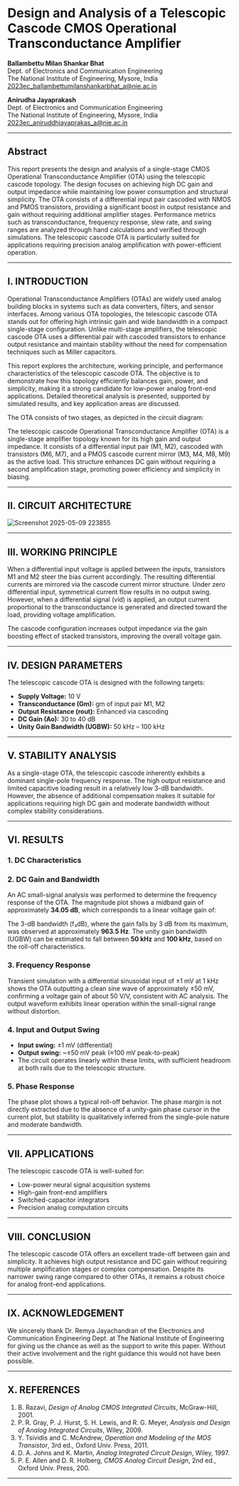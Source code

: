 # Design and Analysis of a Telescopic Cascode CMOS Operational Transconductance Amplifier

**Ballambettu Milan Shankar Bhat**  
Dept. of Electronics and Communication Engineering  
The National Institute of Engineering, Mysore, India  
2023ec_ballambettumilanshankarbhat_a@nie.ac.in

**Anirudha Jayaprakash**  
Dept. of Electronics and Communication Engineering  
The National Institute of Engineering, Mysore, India  
2023ec_aniruddhjayaprakas_a@nie.ac.in

---

## Abstract

This report presents the design and analysis of a single-stage CMOS Operational Transconductance Amplifier (OTA) using the telescopic cascode topology. The design focuses on achieving high DC gain and output impedance while maintaining low power consumption and structural simplicity. The OTA consists of a differential input pair cascoded with NMOS and PMOS transistors, providing a significant boost in output resistance and gain without requiring additional amplifier stages. Performance metrics such as transconductance, frequency response, slew rate, and swing ranges are analyzed through hand calculations and verified through simulations. The telescopic cascode OTA is particularly suited for applications requiring precision analog amplification with power-efficient operation.

---

## I. INTRODUCTION

Operational Transconductance Amplifiers (OTAs) are widely used analog building blocks in systems such as data converters, filters, and sensor interfaces. Among various OTA topologies, the telescopic cascode OTA stands out for offering high intrinsic gain and wide bandwidth in a compact single-stage configuration. Unlike multi-stage amplifiers, the telescopic cascode OTA uses a differential pair with cascoded transistors to enhance output resistance and maintain stability without the need for compensation techniques such as Miller capacitors.

This report explores the architecture, working principle, and performance characteristics of the telescopic cascode OTA. The objective is to demonstrate how this topology efficiently balances gain, power, and simplicity, making it a strong candidate for low-power analog front-end applications. Detailed theoretical analysis is presented, supported by simulated results, and key application areas are discussed.

The OTA consists of two stages, as depicted in the circuit diagram:

The telescopic cascode Operational Transconductance Amplifier (OTA) is a single-stage amplifier topology known for its high gain and output impedance. It consists of a differential input pair (M1, M2), cascoded with transistors (M6, M7), and a PMOS cascode current mirror (M3, M4, M8, M9) as the active load. This structure enhances DC gain without requiring a second amplification stage, promoting power efficiency and simplicity in biasing.

---

## II. CIRCUIT ARCHITECTURE

![Screenshot 2025-05-09 223855](https://github.com/user-attachments/assets/9e04e682-2c84-471a-8f57-5c0d035de40f)

---

## III. WORKING PRINCIPLE

When a differential input voltage is applied between the inputs, transistors M1 and M2 steer the bias current accordingly. The resulting differential currents are mirrored via the cascode current mirror structure. Under zero differential input, symmetrical current flow results in no output swing. However, when a differential signal (vid) is applied, an output current proportional to the transconductance is generated and directed toward the load, providing voltage amplification.

The cascode configuration increases output impedance via the gain boosting effect of stacked transistors, improving the overall voltage gain.

---

## IV. DESIGN PARAMETERS

The telescopic cascode OTA is designed with the following targets:

- **Supply Voltage:** 10 V  
- **Transconductance (Gm):** gm of input pair M1, M2  
- **Output Resistance (rout):** Enhanced via cascoding  
- **DC Gain (Ao):** 30 to 40 dB  
- **Unity Gain Bandwidth (UGBW):** 50 kHz – 100 kHz

---

## V. STABILITY ANALYSIS

As a single-stage OTA, the telescopic cascode inherently exhibits a dominant single-pole frequency response. The high output resistance and limited capacitive loading result in a relatively low 3-dB bandwidth. However, the absence of additional compensation makes it suitable for applications requiring high DC gain and moderate bandwidth without complex stability considerations.

---

## VI. RESULTS

### 1. DC Characteristics

### 2. DC Gain and Bandwidth

An AC small-signal analysis was performed to determine the frequency response of the OTA. The magnitude plot shows a midband gain of approximately **34.05 dB**, which corresponds to a linear voltage gain of:


The 3-dB bandwidth (f₃dB), where the gain falls by 3 dB from its maximum, was observed at approximately **963.5 Hz**. The unity gain bandwidth (UGBW) can be estimated to fall between **50 kHz** and **100 kHz**, based on the roll-off characteristics.

### 3. Frequency Response

Transient simulation with a differential sinusoidal input of ±1 mV at 1 kHz shows the OTA outputting a clean sine wave of approximately ±50 mV, confirming a voltage gain of about 50 V/V, consistent with AC analysis. The output waveform exhibits linear operation within the small-signal range without distortion.

### 4. Input and Output Swing

- **Input swing:** ±1 mV (differential)  
- **Output swing:** ~±50 mV peak (≈100 mV peak-to-peak)  
- The circuit operates linearly within these limits, with sufficient headroom at both rails due to the telescopic structure.

### 5. Phase Response

The phase plot shows a typical roll-off behavior. The phase margin is not directly extracted due to the absence of a unity-gain phase cursor in the current plot, but stability is qualitatively inferred from the single-pole nature and moderate bandwidth.

---

## VII. APPLICATIONS

The telescopic cascode OTA is well-suited for:

- Low-power neural signal acquisition systems  
- High-gain front-end amplifiers  
- Switched-capacitor integrators  
- Precision analog computation circuits

---

## VIII. CONCLUSION

The telescopic cascode OTA offers an excellent trade-off between gain and simplicity. It achieves high output resistance and DC gain without requiring multiple amplification stages or complex compensation. Despite its narrower swing range compared to other OTAs, it remains a robust choice for analog front-end applications.

---

## IX. ACKNOWLEDGEMENT

We sincerely thank Dr. Remya Jayachandran of the Electronics and Communication Engineering Dept. at The National Institute of Engineering for giving us the chance as well as the support to write this paper. Without their active involvement and the right guidance this would not have been possible.

---

## X. REFERENCES

1. B. Razavi, *Design of Analog CMOS Integrated Circuits*, McGraw-Hill, 2001.  
2. P. R. Gray, P. J. Hurst, S. H. Lewis, and R. G. Meyer, *Analysis and Design of Analog Integrated Circuits*, Wiley, 2009.  
3. Y. Tsividis and C. McAndrew, *Operation and Modeling of the MOS Transistor*, 3rd ed., Oxford Univ. Press, 2011.  
4. D. A. Johns and K. Martin, *Analog Integrated Circuit Design*, Wiley, 1997.  
5. P. E. Allen and D. R. Holberg, *CMOS Analog Circuit Design*, 2nd ed., Oxford Univ. Press, 200.

---

